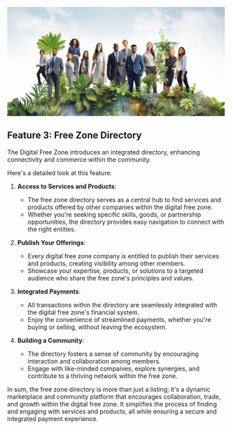 ![](img/people1.png)

## Feature 3: Free Zone Directory

The Digital Free Zone introduces an integrated directory, enhancing connectivity and commerce within the community. 

Here's a detailed look at this feature:

1. **Access to Services and Products**:
   * The free zone directory serves as a central hub to find services and products offered by other companies within the digital free zone.
   * Whether you're seeking specific skills, goods, or partnership opportunities, the directory provides easy navigation to connect with the right entities.

2. **Publish Your Offerings**:
   * Every digital free zone company is entitled to publish their services and products, creating visibility among other members.
   * Showcase your expertise, products, or solutions to a targeted audience who share the free zone's principles and values.

3. **Integrated Payments**:
   * All transactions within the directory are seamlessly integrated with the digital free zone's financial system.
   * Enjoy the convenience of streamlined payments, whether you're buying or selling, without leaving the ecosystem.

4. **Building a Community**:
   * The directory fosters a sense of community by encouraging interaction and collaboration among members.
   * Engage with like-minded companies, explore synergies, and contribute to a thriving network within the free zone.

In sum, the free zone directory is more than just a listing; it's a dynamic marketplace and community platform that encourages collaboration, trade, and growth within the digital free zone. It simplifies the process of finding and engaging with services and products, all while ensuring a secure and integrated payment experience.